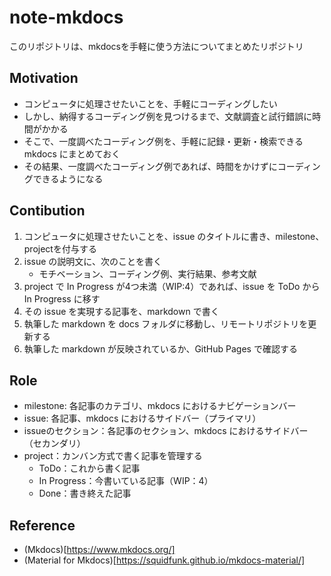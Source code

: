 # note-mkdocs

このリポジトリは、mkdocsを手軽に使う方法についてまとめたリポジトリ

## Motivation

- コンピュータに処理させたいことを、手軽にコーディングしたい
- しかし、納得するコーディング例を見つけるまで、文献調査と試行錯誤に時間がかかる
- そこで、一度調べたコーディング例を、手軽に記録・更新・検索できる mkdocs にまとめておく
- その結果、一度調べたコーディング例であれば、時間をかけずにコーディングできるようになる

## Contibution

1. コンピュータに処理させたいことを、issue のタイトルに書き、milestone、projectを付与する
2. issue の説明文に、次のことを書く
   - モチベーション、コーディング例、実行結果、参考文献
3. project で In Progress が4つ未満（WIP:4）であれば、issue を ToDo から In Progress に移す
4. その issue を実現する記事を、markdown で書く
5. 執筆した markdown を docs フォルダに移動し、リモートリポジトリを更新する
6. 執筆した markdown が反映されているか、GitHub Pages で確認する

## Role

- milestone: 各記事のカテゴリ、mkdocs におけるナビゲーションバー
- issue: 各記事、mkdocs におけるサイドバー（プライマリ）
- issueのセクション：各記事のセクション、mkdocs におけるサイドバー（セカンダリ）
- project：カンバン方式で書く記事を管理する
   - ToDo：これから書く記事
   - In Progress：今書いている記事（WIP：4）
   - Done：書き終えた記事

## Reference

- (Mkdocs)[https://www.mkdocs.org/]
- (Material for Mkdocs)[https://squidfunk.github.io/mkdocs-material/]
